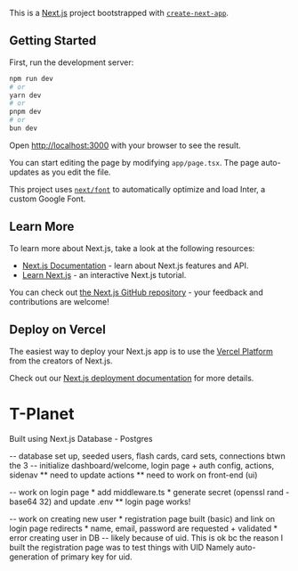 This is a [Next.js](https://nextjs.org/) project bootstrapped with [`create-next-app`](https://github.com/vercel/next.js/tree/canary/packages/create-next-app).

## Getting Started

First, run the development server:

```bash
npm run dev
# or
yarn dev
# or
pnpm dev
# or
bun dev
```

Open [http://localhost:3000](http://localhost:3000) with your browser to see the result.

You can start editing the page by modifying `app/page.tsx`. The page auto-updates as you edit the file.

This project uses [`next/font`](https://nextjs.org/docs/basic-features/font-optimization) to automatically optimize and load Inter, a custom Google Font.

## Learn More

To learn more about Next.js, take a look at the following resources:

- [Next.js Documentation](https://nextjs.org/docs) - learn about Next.js features and API.
- [Learn Next.js](https://nextjs.org/learn) - an interactive Next.js tutorial.

You can check out [the Next.js GitHub repository](https://github.com/vercel/next.js/) - your feedback and contributions are welcome!

## Deploy on Vercel

The easiest way to deploy your Next.js app is to use the [Vercel Platform](https://vercel.com/new?utm_medium=default-template&filter=next.js&utm_source=create-next-app&utm_campaign=create-next-app-readme) from the creators of Next.js.

Check out our [Next.js deployment documentation](https://nextjs.org/docs/deployment) for more details.

# T-Planet
Built using Next.js
Database - Postgres

-- database set up, seeded users, flash cards, card sets, connections btwn the 3
-- initialize dashboard/welcome, login page + auth config, actions, sidenav
    ** need to update actions
    ** need to work on front-end (ui)
     
-- work on login page
    * add middleware.ts
    * generate secret (openssl rand -base64 32) and update .env
    ** login page works!

-- work on creating new user
    * registration page built (basic) and link on login page redirects
    * name, email, password are requested + validated
    * error creating user in DB -- likely because of uid.
        This is ok bc the reason I built the registration page was to test things with UID
        Namely auto-generation of primary key for uid.